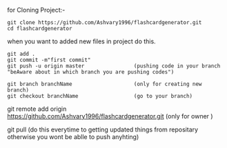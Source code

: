 for Cloning Project:-

    git clone https://github.com/Ashvary1996/flashcardgenerator.git                           
    cd flashcardgenerator

when you want to added new files in project do this.

    git add .
    git commit -m"first commit"
    git push -u origin master                (pushing code in your branch "beAware about in which branch you are pushing codes")   

    git branch branchName                    (only for creating new branch)
    git checkout branchName                  (go to your branch)



git remote add origin https://github.com/Ashvary1996/flashcardgenerator.git     (only for owner  )


git pull                                     (do this everytime to getting updated things from repositary otherwise you wont be ablle to push anyhting)



